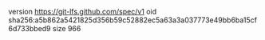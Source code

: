 version https://git-lfs.github.com/spec/v1
oid sha256:a5b862a5421825d356b59c52882ec5a63a3a037773e49bb6ba15cf6d733bbed9
size 966
